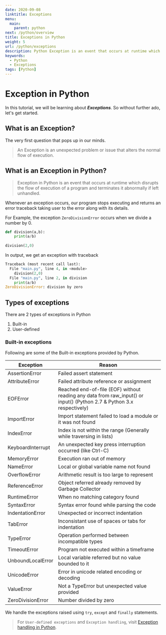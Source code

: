 ```yaml
---
date: 2020-09-08
linktitle: Exceptions
menu:
  main:
    parent: python
next: /python/overview
title: Exceptions in Python
weight: 5
url: /python/exceptions
description: Python Exception is an event that occurs at runtime which disrupts the flow of execution of the program.
keywords:
  - Python
  - Exceptions
tags: [Python]  
---
```

# Exception in Python
In this tutorial, we will be learning about ***Exceptions***. So without further ado, let's get started.

## What is an Exception?
The very first question that pops up in our minds.

> An Exception is an unexpected problem or issue that alters the normal flow of execution.

## What is an Exception in Python?

> Exception in Python is an event that occurs at runtime which disrupts the flow of execution of a program and terminates it abnormally if left unhandled.

Whenever an exception occurs, our program stops executing and returns an error traceback taking user to the error along with its details.

For Example, the exception `ZeroDivisionError` occurs when we divide a number by 0.
```python
def division(a,b):
    print(a/b)
    
division(2,0)
```
In output, we get an exception with traceback
```python
Traceback (most recent call last):
  File "main.py", line 4, in <module>
    division(2,0)
  File "main.py", line 2, in division
    print(a/b)
ZeroDivisionError: division by zero
```
## Types of exceptions
There are 2 types of exceptions in Python

1. Built-in
2. User-defined

### Built-in exceptions
Following are some of the Built-in exceptions provided by Python.

|Exception |Reason |
| ----------- | ----------- |
| AssertionError | Failed assert statement |
| AttributeError | Failed attribute reference or assignment |
| EOFError | Reached end-of-file (EOF) without reading any data from raw_input() or input() (Python 2.7 & Python 3.x respectively) |
| ImportError | Import statement failed to load a module or it was not found |
| IndexError | Index is not within the range (Generally while traversing in lists) |
| KeyboardInterrupt | An unexpected key press interruption occurred (like Ctrl-C) |
| MemoryError | Execution ran out of memory |
| NameError | Local or global variable name not found |
| OverflowError | Arithmetic result is too large to represent |
| ReferenceError | Object referred already removed by Garbage Collector |
| RuntimeError | When no matching category found |
| SyntaxError | Syntax error found while parsing the code |
| IndentationError | Unexpected or incorrect indentation |
| TabError | Inconsistant use of spaces or tabs for indentation |
| TypeError | Operation performed between incompatible types |
| TimeoutError | Program not executed within a timeframe |
| UnboundLocalError | Local variable referred but no value bounded to it |
| UnicodeError | Error in unicode related encoding or decoding |
| ValueError | Not a TypeError but unexpected value provided |
| ZeroDivisionError | Number divided by zero |

We handle the exceptions raised using `try`, `except` and `finally` statements.

> For `User-defined exceptions` and `Exception handling`, visit [Exception handling in Python](/python/exception-handling).
